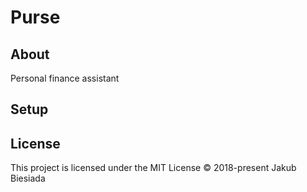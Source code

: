 # Purse

## About
Personal finance assistant

## Setup

## License
This project is licensed under the MIT License © 2018-present Jakub Biesiada
